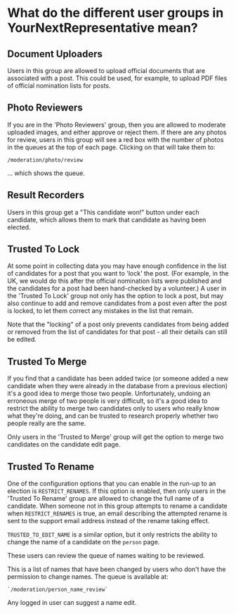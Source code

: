 # What do the different user groups in YourNextRepresentative mean?

## Document Uploaders

Users in this group are allowed to upload official documents
that are associated with a post. This could be used, for
example, to upload PDF files of official nomination lists for
posts.

## Photo Reviewers

If you are in the 'Photo Reviewers' group, then you are allowed
to moderate uploaded images, and either approve or reject them.
If there are any photos for review, users in this group will see
a red box with the number of photos in the queues at the top of
each page. Clicking on that will take them to:

    /moderation/photo/review

... which shows the queue.

## Result Recorders

Users in this group get a "This candidate won!" button under
each candidate, which allows them to mark that candidate as
having been elected.

## Trusted To Lock

At some point in collecting data you may have enough confidence
in the list of candidates for a post that you want to 'lock' the
post. (For example, in the UK, we would do this after the
official nomination lists were published and the candidates for
a post had been hand-checked by a volunteer.) A user in the
'Trusted To Lock' group not only has the option to lock a post,
but may also continue to add and remove candidates from a post
even after the post is locked, to let them correct any mistakes
in the list that remain.

Note that the "locking" of a post only prevents candidates from
being added or removed from the list of candidates for that
post - all their details can still be edited.

## Trusted To Merge

If you find that a candidate has been added twice (or someone
added a new candidate when they were already in the database
from a previous election) it's a good idea to merge those two
people. Unfortunately, undoing an erroneous merge of two people
is very difficult, so it's a good idea to restrict the ability
to merge two candidates only to users who really know what
they're doing, and can be trusted to research properly whether
two people really are the same.

Only users in the 'Trusted to Merge' group will get the option
to merge two candidates on the candidate edit page.

## Trusted To Rename

One of the configuration options that you can enable in the
run-up to an election is `RESTRICT_RENAMES`. If this option is
enabled, then only users in the 'Trusted To Rename' group are
allowed to change the full name of a candidate. When someone not
in this group attempts to rename a candidate when
`RESTRICT_RENAMES` is true, an email describing the attempted
rename is sent to the support email address instead of the
rename taking effect.

`TRUSTED_TO_EDIT_NAME` is a similar option, but it only
restricts the ability to change the name of a candidate on the `person` page.

These users can review the queue of names waiting to be reviewed. 

This is a list of names that have been changed by users who don't have the permission to change names. The queue is available at:

    `/moderation/person_name_review`

Any logged in user can suggest a name edit. 